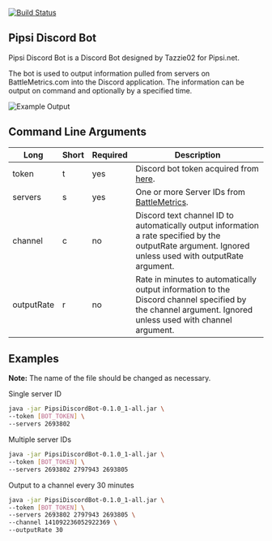 [![Build Status](https://travis-ci.org/Tazzie02/pipsi-discord-bot.svg?branch=master)](https://travis-ci.org/Tazzie02/pipsi-discord-bot)

## Pipsi Discord Bot
Pipsi Discord Bot is a Discord Bot designed by Tazzie02 for Pipsi.net.

The bot is used to output information pulled from servers on BattleMetrics.com into the Discord application. The information can be output on command and optionally by a specified time.

![Example Output](https://i.imgur.com/aBkyIru.png)

## Command Line Arguments
|Long|Short|Required|Description|
|---|---|---|---|
|token|t|yes|Discord bot token acquired from [here](https://discordapp.com/developers/applications/).|
|servers|s|yes|One or more Server IDs from [BattleMetrics](https://battlemetrics.com).|
|channel|c|no|Discord text channel ID to automatically output information a rate specified by the outputRate argument. Ignored unless used with outputRate argument.|
|outputRate|r|no|Rate in minutes to automatically output information to the Discord channel specified by the channel argument. Ignored unless used with channel argument.|

## Examples
**Note:** The name of the file should be changed as necessary.

Single server ID
```sh
java -jar PipsiDiscordBot-0.1.0_1-all.jar \
--token [BOT_TOKEN] \
--servers 2693802
```

Multiple server IDs
```sh
java -jar PipsiDiscordBot-0.1.0_1-all.jar \
--token [BOT_TOKEN] \
--servers 2693802 2797943 2693805
```

Output to a channel every 30 minutes
```sh
java -jar PipsiDiscordBot-0.1.0_1-all.jar \
--token [BOT_TOKEN] \
--servers 2693802 2797943 2693805 \
--channel 141092236052922369 \
--outputRate 30
```

